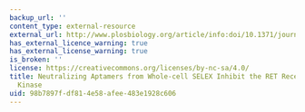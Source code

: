 ```yaml
---
backup_url: ''
content_type: external-resource
external_url: http://www.plosbiology.org/article/info:doi/10.1371/journal.pbio.0030123
has_external_licence_warning: true
has_external_license_warning: true
is_broken: ''
license: https://creativecommons.org/licenses/by-nc-sa/4.0/
title: Neutralizing Aptamers from Whole-cell SELEX Inhibit the RET Receptor Tyrosine
  Kinase
uid: 98b7897f-df81-4e58-afee-483e1928c606
---
```

